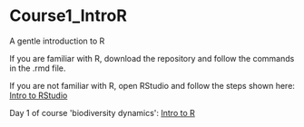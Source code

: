 # Course1_IntroR
 A gentle introduction to R
 
 If you are familiar with R, download the repository and follow the commands in the .rmd file.
 
 If you are not familiar with R, open RStudio and follow the steps shown here: [Intro to RStudio](https://stephkramer.github.io/L1_Intro_RStudio.pdf)
 
 
 Day 1 of course 'biodiversity dynamics': [Intro to R](https://stephkramer.github.io/Day1_RIntro.html)
